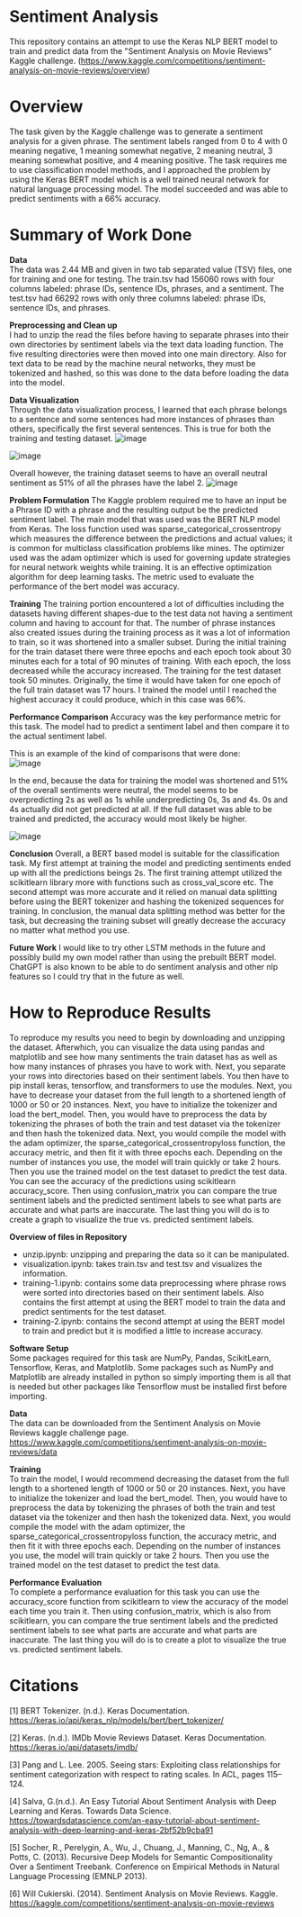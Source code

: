 # Sentiment Analysis
This repository contains an attempt to use the Keras NLP BERT model to train and predict data from the "Sentiment Analysis on Movie Reviews" Kaggle challenge. (https://www.kaggle.com/competitions/sentiment-analysis-on-movie-reviews/overview) 
# Overview
The task given by the Kaggle challenge was to generate a sentiment analysis for a given phrase. The sentiment labels ranged from 0 to 4 with 0 meaning negative, 1 meaning somewhat negative, 2 meaning neutral, 3 meaning somewhat positive, and 4 meaning positive. The task requires me to use classification model methods, and I approached the problem by using the Keras BERT model which is a well trained neural network for natural language processing model. The model succeeded and was able to predict sentiments with a 66% accuracy.
# Summary of Work Done
**Data**  
The data was 2.44 MB and given in two tab separated value (TSV) files, one for training and one for testing. The train.tsv had 156060 rows with four columns labeled: phrase IDs, sentence IDs, phrases, and a sentiment. The test.tsv had 66292 rows with only three columns labeled: phrase IDs, sentence IDs, and phrases. 

**Preprocessing and Clean up**  
I had to unzip the read the files before having to separate phrases into their own directories by sentiment labels via the text data loading function. The five resulting directories were then moved into one main directory. Also for text data to be read by the machine neural networks, they must be tokenized and hashed, so this was done to the data before loading the data into the model.   

**Data Visualization**  
Through the data visualization process, I learned that each phrase belongs to a sentence and some sentences had more instances of phrases than others, specifically the first several sentences. This is true for both the training and testing dataset. 
![image](https://github.com/emilykhuu46/SentimentAnalysis/assets/123412398/2a3f4991-6331-4fa9-9a15-2a402bb0e26b)

![image](https://github.com/emilykhuu46/SentimentAnalysis/assets/123412398/9110095c-bbc1-4256-b7f5-def9d04d372c)

Overall however, the training dataset seems to have an overall neutral sentiment as 51% of all the phrases have the label 2.
![image](https://github.com/emilykhuu46/SentimentAnalysis/assets/123412398/5fe11424-60b0-47bc-8b3d-e47a709e9419)

**Problem Formulation**
The Kaggle problem required me to have an input be a Phrase ID with a phrase and the resulting output be the predicted sentiment label. The main model that was used was the BERT NLP model from Keras. The loss function used was sparse_categorical_crossentropy which measures the difference between the predictions and actual values; it is common for multiclass classification problems like mines. The optimizer used was the adam optimizer which is used for governing update strategies for neural network weights while training. It is an effective optimization algorithm for deep learning tasks. The metric used to evaluate the performance of the bert model was accuracy.  

**Training**
The training portion encountered a lot of difficulties including the datasets having different shapes-due to the test data not having a sentiment column and having to account for that. The number of phrase instances also created issues during the training process as it was a lot of information to train, so it was shortened into a smaller subset. During the initial training for the train dataset there were three epochs and each epoch took about 30 minutes each for a total of 90 minutes of training. With each epoch, the loss decreased while the accuracy increased. The training for the test dataset took 50 minutes. Originally, the time it would have taken for one epoch of the full train dataset was 17 hours. I trained the model until I reached the highest accuracy it could produce, which in this case was 66%.  

**Performance Comparison**
Accuracy was the key performance metric for this task. The model had to predict a sentiment label and then compare it to the actual sentiment label.

This is an example of the kind of comparisons that were done:  
![image](https://github.com/emilykhuu46/SentimentAnalysis/assets/123412398/d4fbbe36-3770-48c3-bc9e-83fdc06c0801)

In the end, because the data for training the model was shortened and 51% of the overall sentiments were neutral, the model seems to be overpredicting 2s as well as 1s while underpredicting 0s, 3s and 4s. 0s and 4s actually did not get predicted at all. If the full dataset was able to be trained and predicted, the accuracy would most likely be higher.  

![image](https://github.com/emilykhuu46/SentimentAnalysis/assets/123412398/ac736ca5-99e1-420c-b4ed-19891823c996)


**Conclusion**
Overall, a BERT based model is suitable for the classification task. My first attempt at training the model and predicting sentiments ended up with all the predictions beings 2s. The first training attempt utilized the scikitlearn library more with functions such as cross_val_score etc. The second attempt was more accurate and it relied on manual data splitting before using the BERT tokenizer and hashing the tokenized sequences for training. In conclusion, the manual data splitting method was better for the task, but decreasing the training subset will greatly decrease the accuracy no matter what method you use.  

**Future Work**
I would like to try other LSTM methods in the future and possibly build my own model rather than using the prebuilt BERT model. ChatGPT is also known to be able to do sentiment analysis and other nlp features so I could try that in the future as well.  
# How to Reproduce Results
To reproduce my results you need to begin by downloading and unzipping the dataset. Afterwhich, you can visualize the data using pandas and matplotlib and see how many sentiments the train dataset has as well as how many instances of phrases you have to work with. Next, you separate your rows into directories based on their sentiment labels. You then have to pip install keras, tensorflow, and transformers to use the modules. Next, you have to decrease your dataset from the full length to a shortened length of 1000 or 50 or 20 instances. Next, you have to initialize the tokenizer and load the bert_model. Then, you would have to preprocess the data by tokenizing the phrases of both the train and test dataset via the tokenizer and then hash the tokenized data. Next, you would compile the model with the adam optimizer, the sparse_categorical_crossentropyloss function, the accuracy metric, and then fit it with three epochs each. Depending on the number of instances you use, the model will train quickly or take 2 hours. Then you use the trained model on the test dataset to predict the test data. You can see the accuracy of the predictions using scikitlearn accuracy_score. Then using confusion_matrix you can compare the true sentiment labels and the predicted sentiment labels to see what parts are accurate and what parts are inaccurate. The last thing you will do is to create a graph to visualize the true vs. predicted sentiment labels.   

**Overview of files in Repository**  
+ unzip.ipynb: unzipping and preparing the data so it can be manipulated.
+ visualization.ipynb: takes train.tsv and test.tsv and visualizes the information.
+ training-1.ipynb: contains some data preprocessing where phrase rows were sorted into directories based on their sentiment labels. Also contains the first attempt at using the BERT model to train the data and predict sentiments for the test dataset.
+ training-2.ipynb: contains the second attempt at using the BERT model to train and predict but it is modified a little to increase accuracy.

**Software Setup**  
Some packages required for this task are NumPy, Pandas, ScikitLearn, Tensorflow, Keras, and Matplotlib. Some packages such as NumPy and Matplotlib are already installed in python so simply importing them is all that is needed but other packages like Tensorflow must be installed first before importing.  

**Data**  
The data can be downloaded from the Sentiment Analysis on Movie Reviews kaggle challenge page. 
https://www.kaggle.com/competitions/sentiment-analysis-on-movie-reviews/data 

**Training**  
To train the model, I would recommend decreasing the dataset from the full length to a shortened length of 1000 or 50 or 20 instances. Next, you have to initialize the tokenizer and load the bert_model. Then, you would have to preprocess the data by tokenizing the phrases of both the train and test dataset via the tokenizer and then hash the tokenized data. Next, you would compile the model with the adam optimizer, the sparse_categorical_crossentropyloss function, the accuracy metric, and then fit it with three epochs each. Depending on the number of instances you use, the model will train quickly or take 2 hours. Then you use the trained model on the test dataset to predict the test data.  

**Performance Evaluation**  
To complete a performance evaluation for this task you can use the accuracy_score function from scikitlearn to view the accuracy of the model each time you train it. Then using confusion_matrix, which is also from scikitlearn, you can compare the true sentiment labels and the predicted sentiment labels to see what parts are accurate and what parts are inaccurate. The last thing you will do is to create a plot to visualize the true vs. predicted sentiment labels.  

# Citations
[1] BERT Tokenizer. (n.d.). Keras Documentation. https://keras.io/api/keras_nlp/models/bert/bert_tokenizer/

[2] Keras. (n.d.). IMDb Movie Reviews Dataset. Keras Documentation. https://keras.io/api/datasets/imdb/

[3] Pang and L. Lee. 2005. Seeing stars: Exploiting class relationships for sentiment categorization with respect to rating scales. In ACL, pages 115–124.

[4] Salva, G.(n.d.). An Easy Tutorial About Sentiment Analysis with Deep Learning and Keras. Towards Data Science. https://towardsdatascience.com/an-easy-tutorial-about-sentiment-analysis-with-deep-learning-and-keras-2bf52b9cba91

[5] Socher, R., Perelygin, A., Wu, J., Chuang, J., Manning, C., Ng, A., & Potts, C. (2013). Recursive Deep Models for Semantic Compositionality Over a Sentiment Treebank. Conference on Empirical Methods in Natural Language Processing (EMNLP 2013).

[6] Will Cukierski. (2014). Sentiment Analysis on Movie Reviews. Kaggle. https://kaggle.com/competitions/sentiment-analysis-on-movie-reviews  
